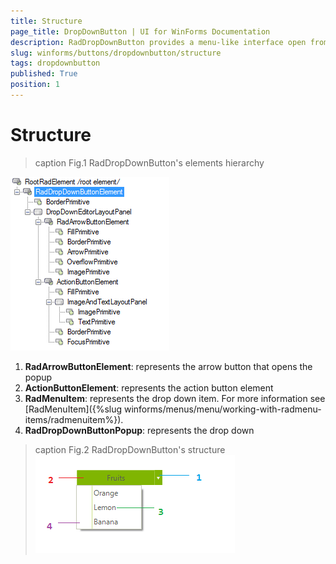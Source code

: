 ```yaml
---
title: Structure
page_title: DropDownButton | UI for WinForms Documentation
description: RadDropDownButton provides a menu-like interface open from a button. Each of the items of RadDropDownButton can be set to perform an action when clicked.
slug: winforms/buttons/dropdownbutton/structure
tags: dropdownbutton
published: True
position: 1
---
```


# Structure

>caption Fig.1 RadDropDownButton's elements hierarchy

![buttons-dropdownbutton-structure 001](images/buttons-dropdownbutton-structure001.png)

1. __RadArrowButtonElement__: represents the arrow button that opens the popup
2. __ActionButtonElement__: represents the action button element
3. __RadMenuItem__: represents the drop down item. For more information see [RadMenuItem]({%slug winforms/menus/menu/working-with-radmenu-items/radmenuitem%}).
4. __RadDropDownButtonPopup__: represents the drop down

>caption Fig.2 RadDropDownButton's structure
![buttons-dropdownbutton-structure 002](images/buttons-dropdownbutton-structure002.png)


